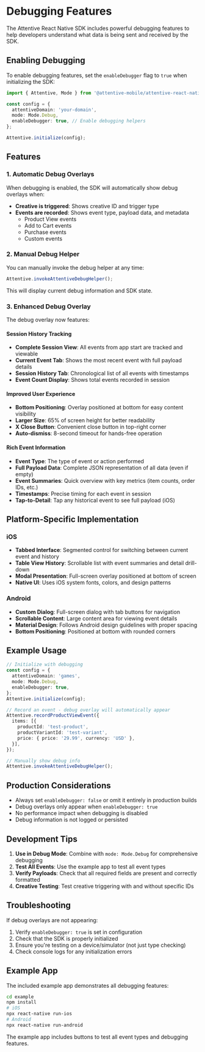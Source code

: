 # Debugging Features

The Attentive React Native SDK includes powerful debugging features to help developers understand what data is being sent and received by the SDK.

## Enabling Debugging

To enable debugging features, set the `enableDebugger` flag to `true` when initializing the SDK:

```typescript
import { Attentive, Mode } from '@attentive-mobile/attentive-react-native-sdk';

const config = {
  attentiveDomain: 'your-domain',
  mode: Mode.Debug,
  enableDebugger: true, // Enable debugging helpers
};

Attentive.initialize(config);
```

## Features

### 1. Automatic Debug Overlays

When debugging is enabled, the SDK will automatically show debug overlays when:

- **Creative is triggered**: Shows creative ID and trigger type
- **Events are recorded**: Shows event type, payload data, and metadata
  - Product View events
  - Add to Cart events
  - Purchase events
  - Custom events

### 2. Manual Debug Helper

You can manually invoke the debug helper at any time:

```typescript
Attentive.invokeAttentiveDebugHelper();
```

This will display current debug information and SDK state.

### 3. Enhanced Debug Overlay

The debug overlay now features:

#### **Session History Tracking**
- **Complete Session View**: All events from app start are tracked and viewable
- **Current Event Tab**: Shows the most recent event with full payload details
- **Session History Tab**: Chronological list of all events with timestamps
- **Event Count Display**: Shows total events recorded in session

#### **Improved User Experience**
- **Bottom Positioning**: Overlay positioned at bottom for easy content visibility
- **Larger Size**: 65% of screen height for better readability
- **X Close Button**: Convenient close button in top-right corner
- **Auto-dismiss**: 8-second timeout for hands-free operation

#### **Rich Event Information**
- **Event Type**: The type of event or action performed
- **Full Payload Data**: Complete JSON representation of all data (even if empty)
- **Event Summaries**: Quick overview with key metrics (item counts, order IDs, etc.)
- **Timestamps**: Precise timing for each event in session
- **Tap-to-Detail**: Tap any historical event to see full payload (iOS)

## Platform-Specific Implementation

### iOS
- **Tabbed Interface**: Segmented control for switching between current event and history
- **Table View History**: Scrollable list with event summaries and detail drill-down
- **Modal Presentation**: Full-screen overlay positioned at bottom of screen
- **Native UI**: Uses iOS system fonts, colors, and design patterns

### Android
- **Custom Dialog**: Full-screen dialog with tab buttons for navigation
- **Scrollable Content**: Large content area for viewing event details
- **Material Design**: Follows Android design guidelines with proper spacing
- **Bottom Positioning**: Positioned at bottom with rounded corners

## Example Usage

```typescript
// Initialize with debugging
const config = {
  attentiveDomain: 'games',
  mode: Mode.Debug,
  enableDebugger: true,
};
Attentive.initialize(config);

// Record an event - debug overlay will automatically appear
Attentive.recordProductViewEvent({
  items: [{
    productId: 'test-product',
    productVariantId: 'test-variant',
    price: { price: '29.99', currency: 'USD' },
  }],
});

// Manually show debug info
Attentive.invokeAttentiveDebugHelper();
```

## Production Considerations

- Always set `enableDebugger: false` or omit it entirely in production builds
- Debug overlays only appear when `enableDebugger: true`
- No performance impact when debugging is disabled
- Debug information is not logged or persisted

## Development Tips

1. **Use in Debug Mode**: Combine with `mode: Mode.Debug` for comprehensive debugging
2. **Test All Events**: Use the example app to test all event types
3. **Verify Payloads**: Check that all required fields are present and correctly formatted
4. **Creative Testing**: Test creative triggering with and without specific IDs

## Troubleshooting

If debug overlays are not appearing:

1. Verify `enableDebugger: true` is set in configuration
2. Check that the SDK is properly initialized
3. Ensure you're testing on a device/simulator (not just type checking)
4. Check console logs for any initialization errors

## Example App

The included example app demonstrates all debugging features:

```bash
cd example
npm install
# iOS
npx react-native run-ios
# Android
npx react-native run-android
```

The example app includes buttons to test all event types and debugging features.
